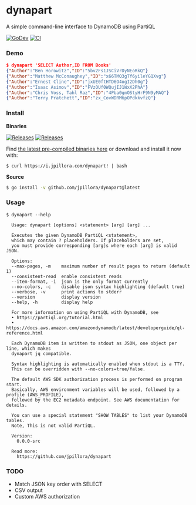 # dynapart

A simple command-line interface to DynamoDB using PartiQL

[![GoDev](https://img.shields.io/static/v1?label=godoc&message=reference&color=00add8)](https://pkg.go.dev/github.com/jpillora/dynapart)
[![CI](https://github.com/jpillora/dynapart/workflows/CI/badge.svg)](https://github.com/jpillora/dynapart/actions?workflow=CI)

### Demo

```json
$ dynapart 'SELECT Author,ID FROM Books'
{"Author":"Ben Horowitz","ID":"5bv2Fs1JSCiVrDyNEoRkQ"}
{"Author":"Matthew McConaughey","ID":"x66TMQ3gTf6yileYGQXvg"}
{"Author":"Ernest Cline","ID":"jxUE0ftHTD6O4ogI2Dh0g"}
{"Author":"Isaac Asimov","ID":"FVzOUf0WQujIJ1WxX2PhA"}
{"Author":"Chris Voss, Tahl Raz","ID":"4Pba0gmOStyHrF9N9yMAQ"}
{"Author":"Terry Pratchett","ID":"zx_CovWDRM6pOPdkkvfzQ"}
```

### Install

**Binaries**

[![Releases](https://img.shields.io/github/release/jpillora/dynapart.svg)](https://github.com/jpillora/dynapart/releases)
[![Releases](https://img.shields.io/github/downloads/jpillora/dynapart/total.svg)](https://github.com/jpillora/dynapart/releases)

Find [the latest pre-compiled binaries here](https://github.com/jpillora/dynapart/releases/latest)  or download and install it now with:

```
$ curl https://i.jpillora.com/dynapart! | bash
```

**Source**

```sh
$ go install -v github.com/jpillora/dynapart@latest
```

### Usage

<!--tmpl,code=plain:echo "$ dynapart --help" && go run main.go --help -->
``` plain 
$ dynapart --help

  Usage: dynapart [options] <statement> [arg] [arg] ...

  Executes the given DynamoDB PartiQL <statement>,
  which may contain ? placeholders. If placeholders are set,
  you must provide corresponding [arg]s where each [arg] is valid JSON.

  Options:
  --max-pages, -m    maximum number of result pages to return (default 1)
  --consistent-read  enable consistent reads
  --item-format, -i  json is the only format currently
  --no-colors, -c    disable json syntax highlighting (default true)
  --verbose, -v      print actions to stderr
  --version          display version
  --help, -h         display help

  For more information on using PartiQL with DynamoDB, see
  • https://partiql.org/tutorial.html
  • https://docs.aws.amazon.com/amazondynamodb/latest/developerguide/ql-reference.html

  Each DynamoDB item is written to stdout as JSON, one object per line, which makes
  dynapart jq compatible.

  Syntax highlighting is automatically enabled when stdout is a TTY.
  This can be overridden with --no-colors=true/false.

  The default AWS SDK authorization process is performed on program start.
  Basically, AWS environment variables will be used, followed by a profile (AWS_PROFILE),
  followed by the EC2 metadata endpoint. See AWS documentation for details.

  You can use a special statement "SHOW TABLES" to list your DynamoDB tables.
  Note, This is not valid PartiQL.

  Version:
    0.0.0-src

  Read more:
    https://github.com/jpillora/dynapart

```
<!--/tmpl-->

### TODO

* Match JSON key order with SELECT
* CSV output
* Custom AWS authorization
